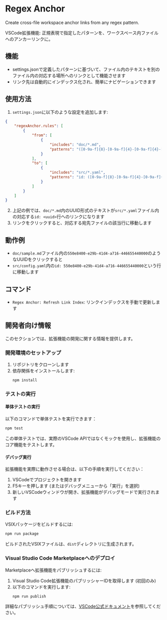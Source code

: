 # Regex Anchor

Create cross-file workspace anchor links from any regex pattern.

VSCode拡張機能: 正規表現で指定したパターンを、ワークスペース内ファイルへのアンカーリンクに。

## 機能

* settings.jsonで定義したパターンに基づいて、ファイル内のテキストを別のファイル内の対応する場所へのリンクとして機能させます
* リンク先は自動的にインデックス化され、簡単にナビゲーションできます

## 使用方法

1. `settings.json`に以下のような設定を追加します:

```json
{
    "regexAnchor.rules": [
        {
            "from": [
                {
                    "includes": "doc/*.md",
                    "patterns": "([0-9a-f]{8}-[0-9a-f]{4}-[0-9a-f]{4}-[0-9a-f]{4}-[0-9a-f]{12})"
                }
            ],
            "to": [
                {
                    "includes": "src/*.yaml",
                    "patterns": "id: ([0-9a-f]{8}-[0-9a-f]{4}-[0-9a-f]{4}-[0-9a-f]{4}-[0-9a-f]{12})"
                }
            ]
        }
    ]
}
```

2. 上記の例では、`doc/*.md`内のUUID形式のテキストが`src/*.yaml`ファイル内の対応する`id: <uuid>`行へのリンクになります
3. リンクをクリックすると、対応する宛先ファイルの該当行に移動します

## 動作例

* `doc/sample.md`ファイル内の`550e8400-e29b-41d4-a716-446655440000`のようなUUIDをクリックすると
* `src/config.yaml`内の`id: 550e8400-e29b-41d4-a716-446655440000`という行に移動します

## コマンド

* `Regex Anchor: Refresh Link Index`: リンクインデックスを手動で更新します

## 開発者向け情報

このセクションでは、拡張機能の開発に関する情報を提供します。

### 開発環境のセットアップ

1. リポジトリをクローンします
2. 依存関係をインストールします:
   ```bash
   npm install
   ```

### テストの実行

#### 単体テストの実行

以下のコマンドで単体テストを実行できます：

```bash
npm test
```

この単体テストでは、実際のVSCode APIではなくモックを使用し、拡張機能のコア機能をテストします。

#### デバッグ実行

拡張機能を実際に動作させる場合は、以下の手順を実行してください：

1. VSCodeでプロジェクトを開きます
2. F5キーを押します (またはデバッグメニューから「実行」を選択)
3. 新しいVSCodeウィンドウが開き、拡張機能がデバッグモードで実行されます

### ビルド方法

VSIXパッケージをビルドするには:

```bash
npm run package
```

ビルドされたVSIXファイルは、`dist`ディレクトリに生成されます。

### Visual Studio Code Marketplaceへのデプロイ

Marketplaceへ拡張機能をパブリッシュするには:

1. Visual Studio Code拡張機能のパブリッシャーIDを取得します (初回のみ)
2. 以下のコマンドを実行します:
   ```bash
   npm run publish
   ```

詳細なパブリッシュ手順については、[VSCode公式ドキュメント](https://code.visualstudio.com/api/working-with-extensions/publishing-extension)を参照してください。
